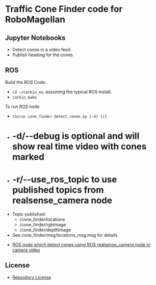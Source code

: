 # Traffic Cone Finder code for RoboMagellan

## Jupyter Notebooks
- Detect cones in a video feed
- Publish heading for the cones

## ROS
Build the ROS Code:
* `cd ~/catkin_ws`, assuming the typical ROS install.
* `catkin_make`


To run ROS node
* `rosrun cone_finder detect_cones.py [-d] [r]`
* # -d/--debug is optional and will show real time video with cones marked
* # -r/--use_ros_topic to use published topics from realsense_camera node
* Topic published:
    * /cone_finder/locations
    * /cone_finder/rgbImage
    * /cone_finder/depthImage
* See cone_finder/msg/locations_msg.msg for details

- [ROS node which detect cones using ROS realsense_camera node or camera video](ROS/readme.md)

## License
- [Repository License](License.md)

